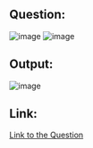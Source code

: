 ## Question:
![image](https://github.com/user-attachments/assets/dd5fdaa7-282f-4ab7-9cab-0e73c9269b03)
![image](https://github.com/user-attachments/assets/f08cea6a-5e63-4db4-b2f2-9f2ea5b8fb85)

## Output:
![image](https://github.com/user-attachments/assets/76d5d37b-d44a-4c4f-a2c2-fa506632de39)

## Link:
[Link to the Question](https://www.hackerrank.com/challenges/more-than-75-marks/problem?isFullScreen=true)



